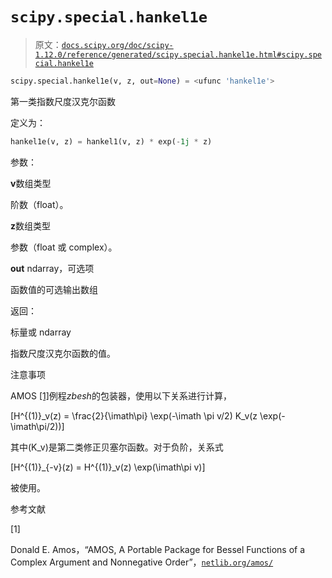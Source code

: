 # `scipy.special.hankel1e`

> 原文：[`docs.scipy.org/doc/scipy-1.12.0/reference/generated/scipy.special.hankel1e.html#scipy.special.hankel1e`](https://docs.scipy.org/doc/scipy-1.12.0/reference/generated/scipy.special.hankel1e.html#scipy.special.hankel1e)

```py
scipy.special.hankel1e(v, z, out=None) = <ufunc 'hankel1e'>
```

第一类指数尺度汉克尔函数

定义为：

```py
hankel1e(v, z) = hankel1(v, z) * exp(-1j * z) 
```

参数：

**v**数组类型

阶数（float）。

**z**数组类型

参数（float 或 complex）。

**out** ndarray，可选项

函数值的可选输出数组

返回：

标量或 ndarray

指数尺度汉克尔函数的值。

注意事项

AMOS [[1]](#re86a51aa4842-1)例程*zbesh*的包装器，使用以下关系进行计算，

\[H^{(1)}_v(z) = \frac{2}{\imath\pi} \exp(-\imath \pi v/2) K_v(z \exp(-\imath\pi/2))\]

其中\(K_v\)是第二类修正贝塞尔函数。对于负阶，关系式

\[H^{(1)}_{-v}(z) = H^{(1)}_v(z) \exp(\imath\pi v)\]

被使用。

参考文献

[1]

Donald E. Amos，“AMOS, A Portable Package for Bessel Functions of a Complex Argument and Nonnegative Order”，[`netlib.org/amos/`](http://netlib.org/amos/)
